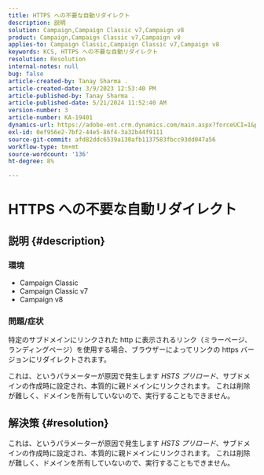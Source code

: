 ```yaml
---
title: HTTPS への不要な自動リダイレクト
description: 説明
solution: Campaign,Campaign Classic v7,Campaign v8
product: Campaign,Campaign Classic v7,Campaign v8
applies-to: Campaign Classic,Campaign Classic v7,Campaign v8
keywords: KCS, HTTPS への不要な自動リダイレクト
resolution: Resolution
internal-notes: null
bug: false
article-created-by: Tanay Sharma .
article-created-date: 3/9/2023 12:53:40 PM
article-published-by: Tanay Sharma .
article-published-date: 5/21/2024 11:52:40 AM
version-number: 3
article-number: KA-19401
dynamics-url: https://adobe-ent.crm.dynamics.com/main.aspx?forceUCI=1&pagetype=entityrecord&etn=knowledgearticle&id=5df1d665-79be-ed11-83ff-6045bd006ce9
exl-id: 0ef956e2-7bf2-44e5-86f4-3a32b44f9111
source-git-commit: afd82ddc6539a130afb1137583fbcc93dd047a56
workflow-type: tm+mt
source-wordcount: '136'
ht-degree: 8%

---
```


# HTTPS への不要な自動リダイレクト

## 説明 {#description}


### 環境

- Campaign Classic
- Campaign Classic v7
- Campaign v8


### 問題/症状

特定のサブドメインにリンクされた http に表示されるリンク（ミラーページ、ランディングページ）を使用する場合、ブラウザーによってリンクの https バージョンにリダイレクトされます。

これは、というパラメーターが原因で発生します *HSTS プリロード*、サブドメインの作成時に設定され、本質的に親ドメインにリンクされます。 これは削除が難しく、ドメインを所有していないので、実行することもできません。


## 解決策 {#resolution}


これは、というパラメーターが原因で発生します *HSTS プリロード*、サブドメインの作成時に設定され、本質的に親ドメインにリンクされます。 これは削除が難しく、ドメインを所有していないので、実行することもできません。

